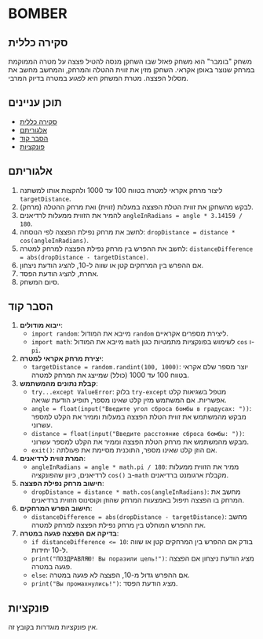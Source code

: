 # BOMBER

## סקירה כללית

משחק "בומבר" הוא משחק פאזל שבו השחקן מנסה להטיל פצצה על מטרה הממוקמת במרחק שנוצר באופן אקראי. השחקן מזין את זווית ההטלה והמרחק, והמחשב מחשב את מסלול הפצצה. מטרת המשחק היא לפגוע במטרה בדיוק המרבי.

## תוכן עניינים

- [סקירה כללית](#סקירה-כללית)
- [אלגוריתם](#אלגוריתם)
- [הסבר קוד](#הסבר-קוד)
- [פונקציות](#פונקציות)

## אלגוריתם

1. ליצור מרחק אקראי למטרה בטווח 100 עד 1000 ולהקצות אותו למשתנה `targetDistance`.
2. לבקש מהשחקן את זווית הטלת הפצצה במעלות (זווית) ואת מרחק ההטלה (מרחק).
3. להמיר את הזווית ממעלות לרדיאנים `angleInRadians = angle * 3.14159 / 180`.
4. לחשב את מרחק נפילת הפצצה לפי הנוסחה: `dropDistance = distance * cos(angleInRadians)`.
5. לחשב את ההפרש בין מרחק נפילת הפצצה למרחק למטרה: `distanceDifference = abs(dropDistance - targetDistance)`.
6. אם ההפרש בין המרחקים קטן או שווה ל-10, להציג הודעת ניצחון.
7. אחרת, להציג הודעת הפסד.
8. סיום המשחק.

## הסבר קוד

1.  **ייבוא מודולים**:
    -   `import random`: מייבא את המודול `random` ליצירת מספרים אקראיים.
    -   `import math`: מייבא את המודול `math` לשימוש בפונקציות מתמטיות כגון `cos` ו-`pi`.
2.  **יצירת מרחק אקראי למטרה**:
    -   `targetDistance = random.randint(100, 1000)`: יוצר מספר שלם אקראי בטווח 100 עד 1000 (כולל) שמייצג את המרחק למטרה.
3.  **קבלת נתונים מהמשתמש**:
    -   `try...except ValueError`: בלוק `try-except` מטפל בשגיאות קלט אפשריות. אם המשתמש מזין קלט שאינו מספר, תופיע הודעת שגיאה.
    -   `angle = float(input("Введите угол сброса бомбы в градусах: "))`: מבקש מהמשתמש את זווית הטלת הפצצה במעלות וממיר את הקלט למספר עשרוני.
    -   `distance = float(input("Введите расстояние сброса бомбы: "))`: מבקש מהמשתמש את מרחק הטלת הפצצה וממיר את הקלט למספר עשרוני.
    -   `exit()`: אם הוזן קלט שאינו מספר, התוכנית מסיימת את פעולתה.
4.  **המרת זווית לרדיאנים**:
    -   `angleInRadians = angle * math.pi / 180`: ממיר את הזווית ממעלות לרדיאנים, כיוון שהפונקציה `cos()` ב-`math` מקבלת ארגומנט ברדיאנים.
5.  **חישוב מרחק נפילת הפצצה**:
    -   `dropDistance = distance * math.cos(angleInRadians)`: מחשב את המרחק בו הפצצה תיפול באמצעות המרחק שהוזן וקוסינוס הזווית ברדיאנים.
6.  **חישוב הפרש המרחקים**:
    -   `distanceDifference = abs(dropDistance - targetDistance)`: מחשב את ההפרש המוחלט בין מרחק נפילת הפצצה למרחק למטרה.
7.  **בדיקה אם הפצצה פגעה במטרה**:
    -   `if distanceDifference <= 10`: בודק אם ההפרש בין המרחקים קטן או שווה ל-10 יחידות.
    -   `print("ПОЗДРАВЛЯЮ! Вы поразили цель!")`: מציג הודעת ניצחון אם הפצצה פגעה במטרה.
    -   `else`: אם ההפרש גדול מ-10, הפצצה לא פגעה במטרה.
    -   `print("Вы промахнулись!")`: מציג הודעת הפסד.

## פונקציות

אין פונקציות מוגדרות בקובץ זה.